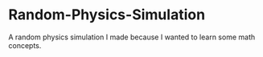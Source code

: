# Random-Physics-Simulation
A random physics simulation I made because I wanted to learn some math concepts.
